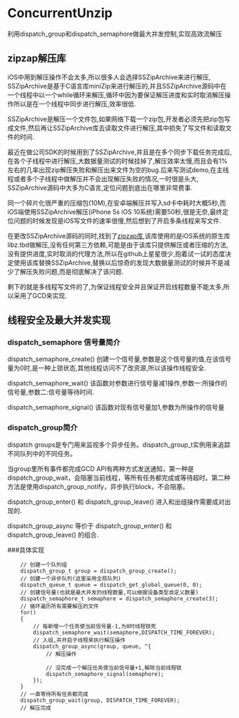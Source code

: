 # ConcurrentUnzip
利用dispatch_group和dispatch_semaphore做最大并发控制,实现高效流解压


## zipzap解压库
iOS中用到解压操作不会太多,所以很多人会选择SSZipArchive来进行解压, SSZipArchive是基于C语言库miniZip来进行解压的,并且SSZipArchive源码中在一个线程中以一个while循环来解压,循环中因为要保证解压进度和实时取消解压操作所以是在一个线程中同步进行解压,效率很低.

SSZipArchive是解压一个文件包,如果网络下载一个zip包,开发者必须先把zip包写成文件,然后再让SSZipArchive库去读取文件进行解压,其中损失了写文件和读取文件的时间.

最近在做公司SDK的时候用到了SSZipArchive,并且是在多个同步下载任务完成后,在各个子线程中进行解压,大数据量测试的时候挂掉了,解压效率太慢,而且会有1%左右的几率出现zip解压失败和解压出来文件为空的bug.后来写测试demo,在主线程或者多个子线程中做解压并不会出现解压失败的情况,一时很是头大, SSZipArchive源码中大多为C语言,定位问题到底出在哪里非常费事.

同一个碎片化很严重的压缩包(10M),在安卓端解压并写入sd卡中耗时大概5秒,而iOS端使用SSZipArchive解压(iPhone 5s iOS 10系统)需要50秒,很是无奈,最终定位问题的时候发现是iOS写文件的速率很慢,然后想到了开启多条线程来写文件.

在更改SSZipArchive源码的同时,找到了[zipzap库](https://github.com/pixelglow/ZipZap),该库使用的是iOS系统的原生库libz.tbd做解压,没有任何第三方依赖,可能是由于该库只提供解压或者压缩的方法,没有提供进度,实时取消的代理方法,所以在github上星星很少,抱着试一试的态度决定使用该库替换SSZipArchive,替换以后惊奇的发现大数据量测试的时候并不是减少了解压失败问题,而是彻底解决了该问题.

剩下的就是多线程写文件的了,为保证线程安全并且保证开启线程数量不能太多,所以采用了GCD来实现.

## 线程安全及最大并发实现
### dispatch_semaphore 信号量简介
dispatch_semaphore_create() 创建一个信号量,参数是这个信号量的值,在该信号量为0时,是一种上锁状态,其他线程访问不了改资源,所以该操作线程安全.

dispatch_semaphore_wait() 该函数对参数进行信号量减1操作,参数一:所操作的信号量,参数二:信号量等待时间.

dispatch_semaphore_signal() 该函数对现有信号量加1,参数为所操作的信号量

### dispatch_group简介
dispatch groups是专门用来监视多个异步任务。dispatch_group_t实例用来追踪不同队列中的不同任务。

当group里所有事件都完成GCD API有两种方式发送通知，第一种是dispatch_group_wait，会阻塞当前线程，等所有任务都完成或等待超时。第二种方法是使用dispatch_group_notify，异步执行block，不会阻塞。

dispatch_group_enter() 和 dispatch_group_leave() 进入和出组操作需要成对出现的.

dispatch_group_async 等价于 dispatch_group_enter() 和 dispatch_group_leave() 的组合.

###具体实现
```
	// 创建一个队列组
 	dispatch_group_t group = dispatch_group_create();
 	// 创建一个异步队列(这里采用全局队列)
 	dispatch_queue_t queue = dispatch_get_global_queue(0, 0);
 	// 创建信号量(也就是最大并发的线程数量,可以根据设备类型自定义数量)
	dispatch_semaphore_t semaphore = dispatch_semaphore_create(3);
   	// 循环遍历所有需要解压的文件
   	for() 
   	{
   		// 每新增一个任务使当前信号量-1,为0时线程锁死
	   	dispatch_semaphore_wait(semaphore,DISPATCH_TIME_FOREVER);
		// 入组,并开启子线程来执行解压操作
		dispatch_group_async(group, queue, ^{
			// 解压操作
			
			// 没完成一个解压任务使当前信号量+1,解除当前线程锁
			dispatch_semaphore_signal(semaphore);
		});
   	}
	// 一直等待所有任务都完成
	dispatch_group_wait(group, DISPATCH_TIME_FOREVER);
	// 解压完成
```

